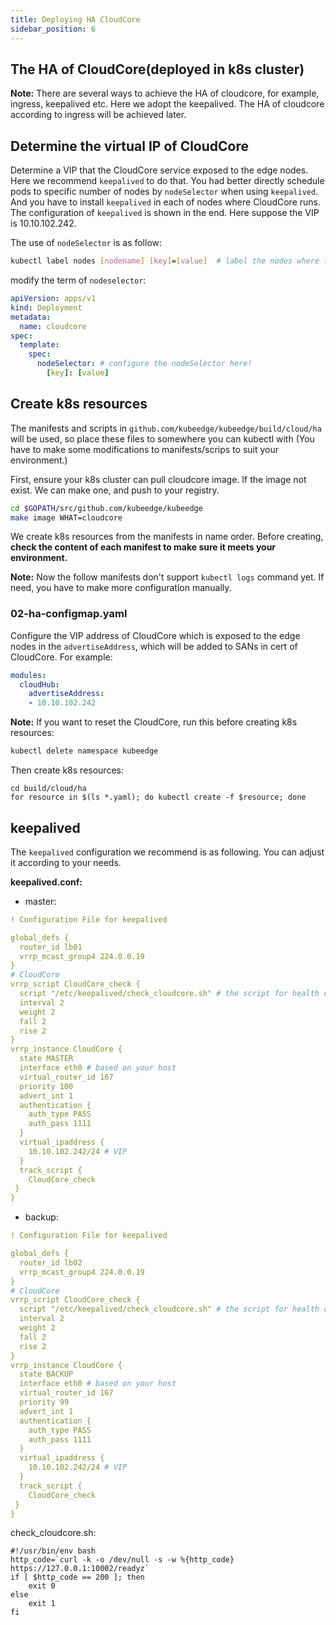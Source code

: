 ```yaml
---
title: Deploying HA CloudCore
sidebar_position: 6
---
```


## The HA of CloudCore(deployed in k8s cluster)

**Note:**
There are several ways to achieve the HA of cloudcore, for example, ingress, keepalived etc. Here we adopt the keepalived. The HA of cloudcore according to ingress will be achieved later.

## Determine the virtual IP of CloudCore

Determine a VIP that the CloudCore service exposed to the edge nodes. Here we recommend `keepalived` to do that. You had better directly schedule pods to specific number of nodes by `nodeSelector` when using  `keepalived`. And you have  to install `keepalived` in each of nodes where CloudCore runs. The configuration of `keepalived` is shown in the end. Here suppose the VIP is 10.10.102.242.

The use of `nodeSelector` is as follow:

```bash
kubectl label nodes [nodename] [key]=[value]  # label the nodes where the cloudcore will run
```

modify the term of `nodeselector`:

```yaml
apiVersion: apps/v1
kind: Deployment
metadata:
  name: cloudcore
spec:
  template:
    spec:
      nodeSelector: # configure the nodeSelector here!
        [key]: [value]
```

## Create k8s resources

The manifests and scripts in `github.com/kubeedge/kubeedge/build/cloud/ha` will be used, so place these files to somewhere you can kubectl with (You have to make some modifications to manifests/scrips to suit your environment.)

First, ensure your k8s cluster can pull cloudcore image. If the image not exist. We can make one, and push to your registry.

```bash
cd $GOPATH/src/github.com/kubeedge/kubeedge
make image WHAT=cloudcore
```

We create k8s resources from the manifests in name order. Before creating, **check the content of each manifest to make sure it meets your environment.**

**Note:** Now the follow manifests don't support `kubectl logs` command yet. If need, you have to make more configuration manually.

### 02-ha-configmap.yaml

Configure the VIP address of CloudCore which is exposed to the edge nodes in the `advertiseAddress`, which will be added to SANs in cert of CloudCore. For example:

```yaml
modules:
  cloudHub:
    advertiseAddress:
    - 10.10.102.242
```

**Note:** If you want to reset the CloudCore, run this before creating k8s resources:

```bash
kubectl delete namespace kubeedge
```

Then create k8s resources:

```shell
cd build/cloud/ha
for resource in $(ls *.yaml); do kubectl create -f $resource; done
```

## keepalived

The `keepalived` configuration we recommend is as following. You can adjust it according to your needs.

**keepalived.conf:**

- master:

```yaml
! Configuration File for keepalived

global_defs {
  router_id lb01
  vrrp_mcast_group4 224.0.0.19
}
# CloudCore
vrrp_script CloudCore_check {
  script "/etc/keepalived/check_cloudcore.sh" # the script for health check
  interval 2
  weight 2
  fall 2
  rise 2
}
vrrp_instance CloudCore {
  state MASTER
  interface eth0 # based on your host
  virtual_router_id 167
  priority 100
  advert_int 1
  authentication {
    auth_type PASS
    auth_pass 1111
  }
  virtual_ipaddress {
    10.10.102.242/24 # VIP
  }
  track_script {
    CloudCore_check
 }
}
```

- backup:

```yaml
! Configuration File for keepalived

global_defs {
  router_id lb02
  vrrp_mcast_group4 224.0.0.19
}
# CloudCore
vrrp_script CloudCore_check {
  script "/etc/keepalived/check_cloudcore.sh" # the script for health check
  interval 2
  weight 2
  fall 2
  rise 2
}
vrrp_instance CloudCore {
  state BACKUP
  interface eth0 # based on your host
  virtual_router_id 167
  priority 99
  advert_int 1
  authentication {
    auth_type PASS
    auth_pass 1111
  }
  virtual_ipaddress {
    10.10.102.242/24 # VIP
  }
  track_script {
    CloudCore_check
 }
}
```

check_cloudcore.sh:

```shell
#!/usr/bin/env bash
http_code=`curl -k -o /dev/null -s -w %{http_code} https://127.0.0.1:10002/readyz`
if [ $http_code == 200 ]; then
    exit 0
else
    exit 1
fi

```
